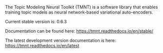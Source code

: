 The Topic Modeling Neural Toolkit (TMNT) is a software library that enables training
topic models as neural network-based variational auto-encoders.

Current stable version is: 0.6.3

Documentation can be found here: https://tmnt.readthedocs.io/en/stable/

The latest development version documentation is here: https://tmnt.readthedocs.io/en/latest

